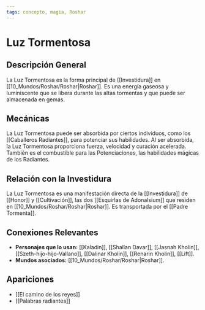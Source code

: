 ```yaml
---
tags: concepto, magia, Roshar
---
```


# Luz Tormentosa

## Descripción General
La Luz Tormentosa es la forma principal de [[Investidura]] en [[10_Mundos/Roshar/Roshar|Roshar]]. Es una energía gaseosa y luminiscente que se libera durante las altas tormentas y que puede ser almacenada en gemas.

## Mecánicas
La Luz Tormentosa puede ser absorbida por ciertos individuos, como los [[Caballeros Radiantes]], para potenciar sus habilidades. Al ser absorbida, la Luz Tormentosa proporciona fuerza, velocidad y curación acelerada. También es el combustible para las Potenciaciones, las habilidades mágicas de los Radiantes.

## Relación con la Investidura
La Luz Tormentosa es una manifestación directa de la [[Investidura]] de [[Honor]] y [[Cultivación]], las dos [[Esquirlas de Adonalsium]] que residen en [[10_Mundos/Roshar/Roshar|Roshar]]. Es transportada por el [[Padre Tormenta]].

## Conexiones Relevantes
* **Personajes que lo usan:** [[Kaladin]], [[Shallan Davar]], [[Jasnah Kholin]], [[Szeth-hijo-hijo-Vallano]], [[Dalinar Kholin]], [[Renarin Kholin]], [[Lift]].
* **Mundos asociados:** [[10_Mundos/Roshar/Roshar|Roshar]].

## Apariciones
* [[El camino de los reyes]]
* [[Palabras radiantes]]